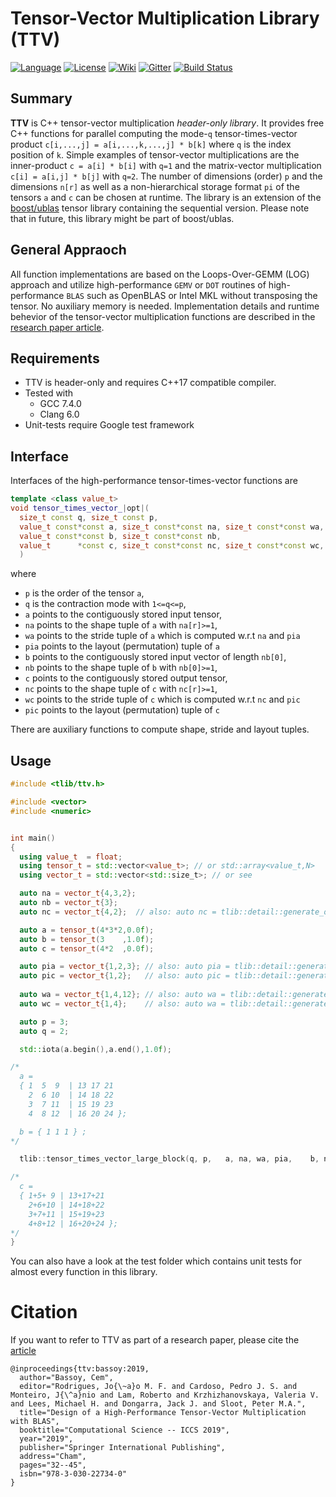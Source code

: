 Tensor-Vector Multiplication Library (TTV)
=====
[![Language](https://img.shields.io/badge/C%2B%2B-17-blue.svg)](https://en.wikipedia.org/wiki/C%2B%2B#Standardization)
[![License](https://img.shields.io/badge/license-GPL-blue.svg)](https://github.com/bassoy/ttv/blob/master/LICENSE)
[![Wiki](https://img.shields.io/badge/ttv-wiki-blue.svg)](https://github.com/bassoy/ttv/wiki)
[![Gitter](https://img.shields.io/badge/ttv-chat%20on%20gitter-4eb899.svg)](https://gitter.im/bassoy)
[![Build Status](https://travis-ci.org/bassoy/ttv.svg?branch=master)](https://travis-ci.org/bassoy/ttv)

## Summary
**TTV** is C++ tensor-vector multiplication *header-only library*.
It provides free C++ functions for parallel computing the mode-`q` tensor-times-vector product `c[i,...,j] = a[i,...,k,...,j] * b[k]` where `q` is the index position of `k`.
Simple examples of tensor-vector multiplications are the inner-product `c = a[i] * b[i]` with `q=1` and the matrix-vector multiplication `c[i] = a[i,j] * b[j]` with `q=2`. 
The number of dimensions (order) `p` and the dimensions `n[r]` as well as a non-hierarchical storage format `pi` of the tensors `a` and `c` can be chosen at runtime.
The library is an extension of the [boost/ublas](https://github.com/boostorg/ublas) tensor library containing the sequential version. 
Please note that in future, this library might be part of boost/ublas.


## General Appraoch 
All function implementations are based on the Loops-Over-GEMM (LOG) approach and utilize high-performance `GEMV` or `DOT` routines of high-performance `BLAS` such as OpenBLAS or Intel MKL without transposing the tensor.
No auxiliary memory is needed.
Implementation details and runtime behevior of the tensor-vector multiplication functions are described in the [research paper article](https://link.springer.com/chapter/10.1007/978-3-030-22734-0_3).

## Requirements
* TTV is header-only and requires C++17 compatible compiler.
* Tested with
  * GCC 7.4.0
  * Clang 6.0
* Unit-tests require Google test framework

## Interface
Interfaces of the high-performance tensor-times-vector functions are

```cpp
template <class value_t>
void tensor_times_vector_|opt|(
  size_t const q, size_t const p,
  value_t const*const a, size_t const*const na, size_t const*const wa, size_t const*const pia,
  value_t const*const b, size_t const*const nb,
  value_t      *const c, size_t const*const nc, size_t const*const wc, size_t const*const pic
  )
```

where 
* `p` is the order of the tensor `a`,
* `q` is the contraction mode with `1<=q<=p`,
* `a` points to the contiguously stored input tensor,
* `na` points to the shape tuple of `a` with `na[r]>=1`,
* `wa` points to the stride tuple of `a` which is computed w.r.t `na` and `pia`
* `pia` points to the layout (permutation) tuple of `a`
* `b` points to the contiguously stored input vector of length `nb[0]`,
* `nb` points to the shape tuple of `b` with `nb[0]>=1`,
* `c` points to the contiguously stored output tensor,
* `nc` points to the shape tuple of `c` with `nc[r]>=1`,
* `wc` points to the stride tuple of `c` which is computed w.r.t `nc` and `pic`
* `pic` points to the layout (permutation) tuple of `c`

There are auxiliary functions to compute shape, stride and layout tuples.

## Usage

```cpp
#include <tlib/ttv.h>

#include <vector>
#include <numeric>


int main()
{
  using value_t  = float;
  using tensor_t = std::vector<value_t>; // or std::array<value_t,N>
  using vector_t = std::vector<std::size_t>; // or see 

  auto na = vector_t{4,3,2};
  auto nb = vector_t{3};
  auto nc = vector_t{4,2};  // also: auto nc = tlib::detail::generate_output_shape(na,2); 

  auto a = tensor_t(4*3*2,0.0f); 
  auto b = tensor_t(3    ,1.0f);
  auto c = tensor_t(4*2  ,0.0f);

  auto pia = vector_t{1,2,3}; // also: auto pia = tlib::detail::generate_first_order_layout(3,2); 
  auto pic = vector_t{1,2};   // also: auto pic = tlib::detail::generate_output_layout(pia,2); 
  
  auto wa = vector_t{1,4,12}; // also: auto wa = tlib::detail::generate_strides(na,pia); 
  auto wc = vector_t{1,4};    // also: auto wa = tlib::detail::generate_strides(nc,pic); 

  auto p = 3;
  auto q = 2;

  std::iota(a.begin(),a.end(),1.0f);

/*
  a = 
  { 1  5  9  | 13 17 21
    2  6 10  | 14 18 22
    3  7 11  | 15 19 23
    4  8 12  | 16 20 24 };

  b = { 1 1 1 } ;
*/

  tlib::tensor_times_vector_large_block(q, p,   a, na, wa, pia,    b, nb,    c, nc, wc, pic  );

/*
  c = 
  { 1+5+ 9 | 13+17+21
    2+6+10 | 14+18+22
    3+7+11 | 15+19+23
    4+8+12 | 16+20+24 };
*/
}
```
You can also have a look at the test folder which contains unit tests for almost every function in this library.

# Citation

If you want to refer to TTV as part of a research paper, please cite the [article](https://link.springer.com/chapter/10.1007/978-3-030-22734-0_3)

```
@inproceedings{ttv:bassoy:2019,
  author="Bassoy, Cem",
  editor="Rodrigues, Jo{\~a}o M. F. and Cardoso, Pedro J. S. and Monteiro, J{\^a}nio and Lam, Roberto and Krzhizhanovskaya, Valeria V. and Lees, Michael H. and Dongarra, Jack J. and Sloot, Peter M.A.",
  title="Design of a High-Performance Tensor-Vector Multiplication with BLAS",
  booktitle="Computational Science -- ICCS 2019",
  year="2019",
  publisher="Springer International Publishing",
  address="Cham",
  pages="32--45",
  isbn="978-3-030-22734-0"
}
``` 


